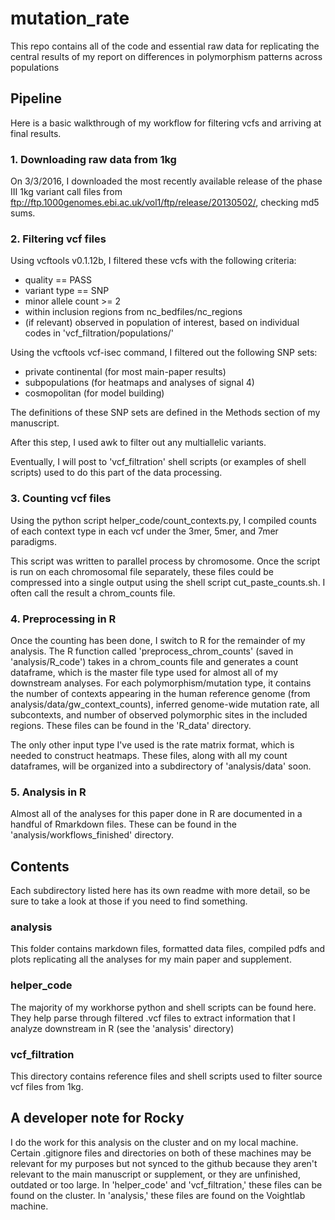 # mutation_rate

This repo contains all of the code and essential raw data
for replicating the central results of my report on differences
in polymorphism patterns across populations

## Pipeline

Here is a basic walkthrough of my workflow for filtering vcfs and arriving at
final results.

### 1. Downloading raw data from 1kg

On 3/3/2016, I downloaded the most recently available release of the phase III 1kg variant call files from ftp://ftp.1000genomes.ebi.ac.uk/vol1/ftp/release/20130502/, checking md5 sums.

### 2. Filtering vcf files

Using vcftools v0.1.12b, I filtered these vcfs with the following criteria:
- quality == PASS
- variant type == SNP
- minor allele count >= 2
- within inclusion regions from nc_bedfiles/nc_regions
- (if relevant) observed in population of interest, based on individual codes in
	'vcf_filtration/populations/'

Using the vcftools vcf-isec command, I filtered out the following SNP sets:
- private continental (for most main-paper results)
- subpopulations (for heatmaps and analyses of signal 4)
- cosmopolitan (for model building)

The definitions of these SNP sets are defined in the Methods section of my manuscript.

After this step, I used awk to filter out any multiallelic variants.

Eventually, I will post to 'vcf_filtration' shell scripts (or examples of shell scripts) used to do this part of the data processing.

### 3. Counting vcf files

Using the python script helper_code/count_contexts.py, I compiled counts of each context type in each vcf under the 3mer, 5mer, and 7mer paradigms.

This script was written to parallel process by chromosome.  Once the script is run on each chromosomal file separately, these files could be compressed into a single output using the shell script cut_paste_counts.sh.  I often call the result a chrom_counts file.

### 4. Preprocessing in R

Once the counting has been done, I switch to R for the remainder of my analysis. The R function called 'preprocess_chrom_counts' (saved in 'analysis/R_code') takes in a chrom_counts file and generates a count dataframe, which is the master file type used for almost all of my downstream analyses. For each polymorphism/mutation type, it contains the number of contexts appearing in the human reference genome (from analysis/data/gw_context_counts), inferred genome-wide mutation rate, all subcontexts, and number of observed polymorphic sites in the included regions.  These files can be found in the 'R_data' directory.

The only other input type I've used is the rate matrix format, which is needed to construct heatmaps. These files, along with all my count dataframes, will be organized into a subdirectory of 'analysis/data' soon.

### 5. Analysis in R

Almost all of the analyses for this paper done in R are documented in a handful of Rmarkdown files.  These can be found in the 'analysis/workflows_finished' directory.

## Contents

Each subdirectory listed here has its own readme with more detail, so be sure to take a look at those if you need to find something.

### analysis

This folder contains markdown files, formatted data files, compiled pdfs and plots replicating all the analyses for my main paper and supplement.

### helper_code

The majority of my workhorse python and shell scripts can be found here. They help parse through filtered .vcf files to extract information that I analyze downstream in R (see the 'analysis' directory)

### vcf_filtration

This directory contains reference files and shell scripts used to filter source vcf files from 1kg.

## A developer note for Rocky

I do the work for this analysis on the cluster and on my local machine.  Certain .gitignore files and directories on both of these machines may be relevant for my purposes but not synced to the github because they aren't relevant to the main manuscript or supplement, or they are unfinished, outdated or too large.  In 'helper_code' and 'vcf_filtration,' these files can be found on the cluster.  In 'analysis,' these files are found on the Voightlab machine.
